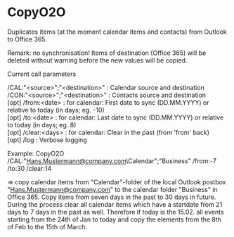 # CopyO2O
Duplicates items (at the moment calendar items and contacts) from Outlook to Office 365.

Remark: no synchronisation! Items of destination (Office 365) will be deleted without warning before the new values will be copied.

Current call parameters

/CAL:"\<source\>";"\<destination\>" : Calendar source and destination  
/CON:"\<source\>";"\<destination\>" : Contacts source and destination  
[opt] /from:\<date\>                : for calendar: First date to sync (DD.MM.YYYY) or relative to today (in days; eg. -10)  
[opt] /to:\<date\>                  : for calendar: Last date to sync (DD.MM.YYYY) or relative to today (in days; eg. 8)  
[opt] /clear:\<days\>               : for calendar: Clear <days> in the past (from 'from' back)  
[opt] /log                          : Verbose logging

Example: CopyO2O /CAL:"Hans.Mustermann@company.com\Calendar";"Business" /from:-7 /to:30 /clear:14

=> copy calendar items from "Calendar"-folder of the local Outlook postbox "Hans.Mustermann@company.com" to the calendar folder "Business" in Office 365. Copy items from seven days in the past to 30 days in future. During the process clear all calendar items which have a startdate from 21 days to 7 days in the past as well.
Therefore if today is the 15.02. all events starting from the 24th of Jan to today and copy the elements from the 8th of Feb to the 15th of March.
